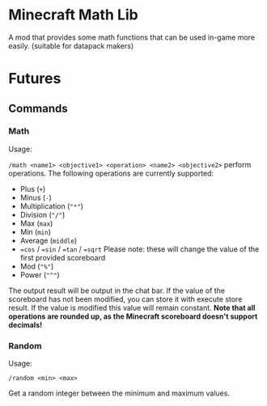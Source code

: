 # Minecraft Math Lib
A mod that provides some math functions that can be used in-game more easily. (suitable for datapack makers)
# Futures
## Commands
### Math

Usage:

`/math <name1> <objective1> <operation> <name2> <objective2>` 
perform operations.
The following operations are currently supported:

 - Plus (`+`)
 - Minus (`-`)
 - Multiplication (`"*"`)
 - Division (`"/"`)
 - Max (`max`)
 - Min (`min`)
 - Average (`middle`)
 - `=cos` / `=sin` / `=tan` / `=sqrt`
   Please note: these will change the value of the first provided scoreboard
 - Mod (`"%"`)
 - Power (`"^"`)

The output result will be output in the chat bar. If the value of the scoreboard has not been modified, you can store it with execute store result.
If the value is modified this value will remain constant.
**Note that all operations are rounded up, as the Minecraft scoreboard doesn't support decimals!**

### Random

Usage:

`/random <min> <max>`

Get a random integer between the minimum and maximum values.